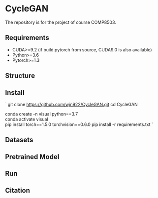 # CycleGAN
The repository is for the project of course COMP8503.

## Requirements
* CUDA>=9.2 (if build pytorch from source, CUDA9.0 is also available)
* Python>=3.6
* Pytorch>=1.3

## Structure

## Install 
`
git clone https://github.com/wjn922/CycleGAN.git
cd CycleGAN

conda create -n visual python==3.7   
conda activate visual    
pip install torch==1.5.0 torchvision==0.6.0
pip install -r requirements.txt
`

## Datasets

## Pretrained Model

## Run

## Citation
